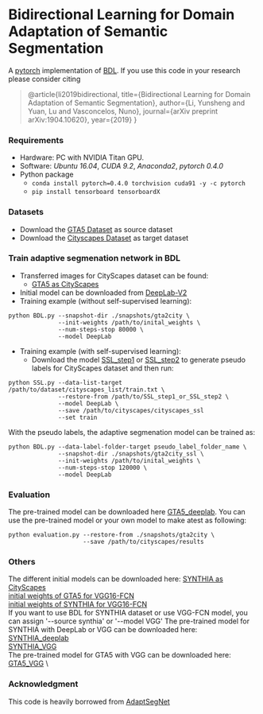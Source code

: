# Bidirectional Learning for Domain Adaptation of Semantic Segmentation
A [pytorch](http://pytorch.org/) implementation of [BDL](https://arxiv.org/pdf/1904.10620.pdf).
If you use this code in your research please consider citing
>@article{li2019bidirectional,
  title={Bidirectional Learning for Domain Adaptation of Semantic Segmentation},
  author={Li, Yunsheng and Yuan, Lu and Vasconcelos, Nuno},
  journal={arXiv preprint arXiv:1904.10620},
  year={2019}
}
### Requirements

- Hardware: PC with NVIDIA Titan GPU.
- Software: *Ubuntu 16.04*, *CUDA 9.2*, *Anaconda2*, *pytorch 0.4.0*
- Python package
  - `conda install pytorch=0.4.0 torchvision cuda91 -y -c pytorch`
  - `pip install tensorboard tensorboardX`

### Datasets
* Download the [GTA5 Dataset](https://download.visinf.tu-darmstadt.de/data/from_games/) as source dataset
* Download the [Cityscapes Dataset](https://www.cityscapes-dataset.com/) as target dataset

### Train adaptive segmenation network in BDL
* Transferred images for CityScapes dataset can be found:
  * [GTA5 as CityScapes](https://drive.google.com/open?id=1OBvYVz2ND4ipdfnkhSaseT8yu2ru5n5l)
* Initial model can be downloaded from [DeepLab-V2](https://drive.google.com/open?id=1TIrTmFKqEyf3pOKniv8-53m3v9SyBK0u)
* Training example (without self-supervised learning):

```
python BDL.py --snapshot-dir ./snapshots/gta2city \
              --init-weights /path/to/inital_weights \
              --num-steps-stop 80000 \
              --model DeepLab
```
* Training example (with self-supervised learning):
  * Download the model [SSL_step1](https://drive.google.com/open?id=1cB5WT_aEm1KYfdOkD81B3C7mRo9ubfcX) or [SSL_step2](https://drive.google.com/open?id=1WtM2dLtRwFvCL_t9Gi6mYhTago_Fk-rA) to generate pseudo labels for CityScapes dataset and then run: 

```
python SSL.py --data-list-target /path/to/dataset/cityscapes_list/train.txt \
              --restore-from /path/to/SSL_step1_or_SSL_step2 \
              --model DeepLab \ 
              --save /path/to/cityscapes/cityscapes_ssl
              --set train
```

With the pseudo labels, the adaptive segmenation model can be trained as:

```
python BDL.py --data-label-folder-target pseudo_label_folder_name \ 
              --snapshot-dir ./snapshots/gta2city_ssl \
              --init-weights /path/to/inital_weights \
              --num-steps-stop 120000 \
              --model DeepLab
```
### Evaluation
The pre-trained model can be downloaded here [GTA5_deeplab](https://drive.google.com/open?id=1uNIydmPONNh29PeXqCb9MGRAnCWxAu99). You can use the pre-trained model or your own model to make atest as following:
```
python evaluation.py --restore-from ./snapshots/gta2city \
                     --save /path/to/cityscapes/results
```
### Others
The different initial models can be downloaded here:
[SYNTHIA as CityScapes](https://drive.google.com/open?id=1d7GxVhyN8HzEIPDeRIB3dRXTYzHI91ng) \
[initial weights of GTA5 for VGG16-FCN](https://drive.google.com/open?id=1Ud27yq6IXPRvcmUkPkLP9DNseTQ5d98D) \
[initial weights of SYNTHIA for VGG16-FCN](https://drive.google.com/open?id=1FGC-_kzPBnSzBj6oq-g_KqdudDt9huV3) \
If you want to use BDL for SYNTHIA dataset or use VGG-FCN model, you can assign '--source synthia' or '--model VGG'
The pre-trained model for SYNTHIA with DeepLab or VGG can be downloaded here: \
[SYNTHIA_deeplab](https://drive.google.com/open?id=1RGHJ_SRLnCcFRATnaJ3Vx5YNJ7HGkUYI) \
[SYNTHIA_VGG](https://drive.google.com/open?id=1S2_PJCD-LE6YGdusplC3SoBgwdNQ9eN_) \
The pre-trained model for GTA5 with VGG can be downloaded here: \
[GTA5_VGG](https://drive.google.com/open?id=1AsNXc_SzN6FcAxJEKUn-WF4pqoj7o9e0) \
### Acknowledgment
This code is heavily borrowed from [AdaptSegNet](https://github.com/wasidennis/AdaptSegNet)

